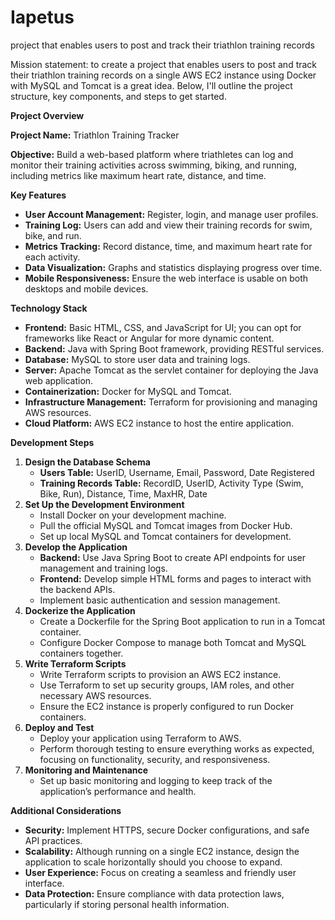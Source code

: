 # Iapetus
project that enables users to post and track their triathlon training records

Mission statement: to create a project that enables users to post and track their triathlon training records on a single AWS EC2 instance using Docker with MySQL and Tomcat is a great idea. Below, I'll outline the project structure, key components, and steps to get started.

**Project Overview**

**Project Name:** Triathlon Training Tracker

**Objective:** Build a web-based platform where triathletes can log and monitor their training activities across swimming, biking, and running, including metrics like maximum heart rate, distance, and time.

**Key Features**

- **User Account Management:** Register, login, and manage user profiles.
- **Training Log:** Users can add and view their training records for swim, bike, and run.
- **Metrics Tracking:** Record distance, time, and maximum heart rate for each activity.
- **Data Visualization:** Graphs and statistics displaying progress over time.
- **Mobile Responsiveness:** Ensure the web interface is usable on both desktops and mobile devices.

**Technology Stack**

- **Frontend:** Basic HTML, CSS, and JavaScript for UI; you can opt for frameworks like React or Angular for more dynamic content.
- **Backend:** Java with Spring Boot framework, providing RESTful services.
- **Database:** MySQL to store user data and training logs.
- **Server:** Apache Tomcat as the servlet container for deploying the Java web application.
- **Containerization:** Docker for MySQL and Tomcat.
- **Infrastructure Management:** Terraform for provisioning and managing AWS resources.
- **Cloud Platform:** AWS EC2 instance to host the entire application.

**Development Steps**

1. **Design the Database Schema**
    - **Users Table:** UserID, Username, Email, Password, Date Registered
    - **Training Records Table:** RecordID, UserID, Activity Type (Swim, Bike, Run), Distance, Time, MaxHR, Date
2. **Set Up the Development Environment**
    - Install Docker on your development machine.
    - Pull the official MySQL and Tomcat images from Docker Hub.
    - Set up local MySQL and Tomcat containers for development.
3. **Develop the Application**
    - **Backend:** Use Java Spring Boot to create API endpoints for user management and training logs.
    - **Frontend:** Develop simple HTML forms and pages to interact with the backend APIs.
    - Implement basic authentication and session management.
4. **Dockerize the Application**
    - Create a Dockerfile for the Spring Boot application to run in a Tomcat container.
    - Configure Docker Compose to manage both Tomcat and MySQL containers together.
5. **Write Terraform Scripts**
    - Write Terraform scripts to provision an AWS EC2 instance.
    - Use Terraform to set up security groups, IAM roles, and other necessary AWS resources.
    - Ensure the EC2 instance is properly configured to run Docker containers.
6. **Deploy and Test**
    - Deploy your application using Terraform to AWS.
    - Perform thorough testing to ensure everything works as expected, focusing on functionality, security, and responsiveness.
7. **Monitoring and Maintenance**
    - Set up basic monitoring and logging to keep track of the application’s performance and health.

**Additional Considerations**

- **Security:** Implement HTTPS, secure Docker configurations, and safe API practices.
- **Scalability:** Although running on a single EC2 instance, design the application to scale horizontally should you choose to expand.
- **User Experience:** Focus on creating a seamless and friendly user interface.
- **Data Protection:** Ensure compliance with data protection laws, particularly if storing personal health information.